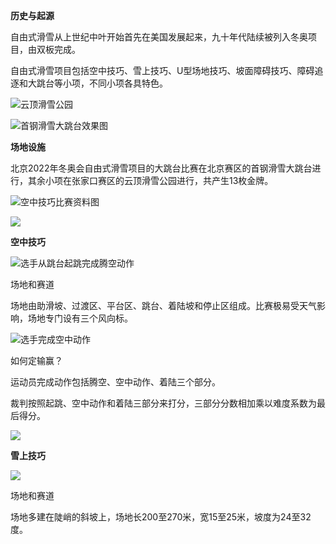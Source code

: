 **历史与起源**

自由式滑雪从上世纪中叶开始首先在美国发展起来，九十年代陆续被列入冬奥项目，由双板完成。

自由式滑雪项目包括空中技巧、雪上技巧、U型场地技巧、坡面障碍技巧、障碍追逐和大跳台等小项，不同小项各具特色。

![云顶滑雪公园](https://inews.gtimg.com/newsapp_bt/0/13123312445/641)

![首钢滑雪大跳台效果图](https://inews.gtimg.com/newsapp_bt/0/13123314534/641)

**场地设施**

北京2022年冬奥会自由式滑雪项目的大跳台比赛在北京赛区的首钢滑雪大跳台进行，其余小项在张家口赛区的云顶滑雪公园进行，共产生13枚金牌。

![空中技巧比赛资料图](https://inews.gtimg.com/newsapp_bt/0/13123316445/641)

![](https://inews.gtimg.com/newsapp_bt/0/13123318791/641)

**空中技巧**

![选手从跳台起跳完成腾空动作](https://inews.gtimg.com/newsapp_bt/0/13123321090/641)

场地和赛道

场地由助滑坡、过渡区、平台区、跳台、着陆坡和停止区组成。比赛极易受天气影响，场地专门设有三个风向标。

![选手完成空中动作](https://inews.gtimg.com/newsapp_bt/0/13123323435/641)

如何定输赢？

运动员完成动作包括腾空、空中动作、着陆三个部分。

裁判按照起跳、空中动作和着陆三部分来打分，三部分分数相加乘以难度系数为最后得分。

![](https://inews.gtimg.com/newsapp_bt/0/13123332639/641)

**雪上技巧**

![](https://inews.gtimg.com/newsapp_bt/0/13123335894/641)

场地和赛道

场地多建在陡峭的斜坡上，场地长200至270米，宽15至25米，坡度为24至32度。


